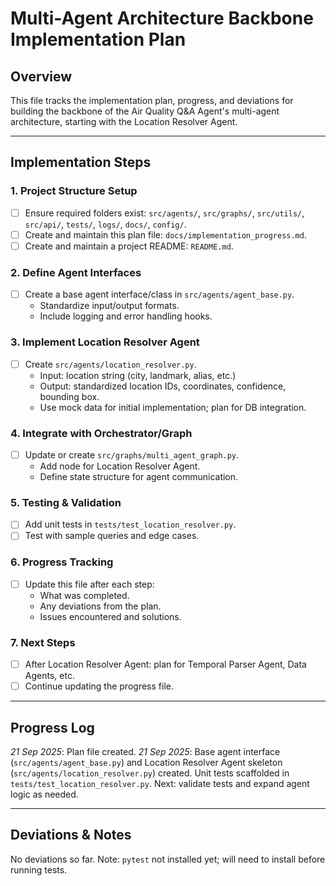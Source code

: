 # Multi-Agent Architecture Backbone Implementation Plan

## Overview
This file tracks the implementation plan, progress, and deviations for building the backbone of the Air Quality Q&A Agent's multi-agent architecture, starting with the Location Resolver Agent.

---

## Implementation Steps

### 1. Project Structure Setup
- [ ] Ensure required folders exist: `src/agents/`, `src/graphs/`, `src/utils/`, `src/api/`, `tests/`, `logs/`, `docs/`, `config/`.
- [ ] Create and maintain this plan file: `docs/implementation_progress.md`.
- [ ] Create and maintain a project README: `README.md`.

### 2. Define Agent Interfaces
- [ ] Create a base agent interface/class in `src/agents/agent_base.py`.
    - Standardize input/output formats.
    - Include logging and error handling hooks.

### 3. Implement Location Resolver Agent
- [ ] Create `src/agents/location_resolver.py`.
    - Input: location string (city, landmark, alias, etc.)
    - Output: standardized location IDs, coordinates, confidence, bounding box.
    - Use mock data for initial implementation; plan for DB integration.

### 4. Integrate with Orchestrator/Graph
- [ ] Update or create `src/graphs/multi_agent_graph.py`.
    - Add node for Location Resolver Agent.
    - Define state structure for agent communication.

### 5. Testing & Validation
- [ ] Add unit tests in `tests/test_location_resolver.py`.
- [ ] Test with sample queries and edge cases.

### 6. Progress Tracking
- [ ] Update this file after each step:
    - What was completed.
    - Any deviations from the plan.
    - Issues encountered and solutions.

### 7. Next Steps
- [ ] After Location Resolver Agent: plan for Temporal Parser Agent, Data Agents, etc.
- [ ] Continue updating the progress file.

---

## Progress Log

*21 Sep 2025*: Plan file created.
*21 Sep 2025*: Base agent interface (`src/agents/agent_base.py`) and Location Resolver Agent skeleton (`src/agents/location_resolver.py`) created. Unit tests scaffolded in `tests/test_location_resolver.py`. Next: validate tests and expand agent logic as needed.

---

## Deviations & Notes

No deviations so far. Note: `pytest` not installed yet; will need to install before running tests.
